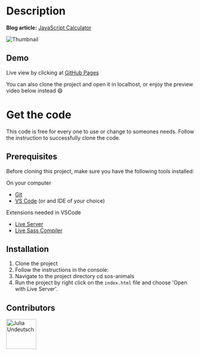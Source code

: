 # Description

**Blog article:** [JavaScript Calculator](https://yuridevat.hashnode.dev/how-i-got-my-first-job-as-a-developer)

![Thumbnail](https://github.com/YuriDevAT/calculator/blob/main/public/assets/calculator.png)

## Demo

Live view by clicking at [GitHub Pages](yuridevat.github.io/calculator/)

You can also clone the project and open it in localhost, or enjoy the preview
video below instead :smile:

<!--https://user-images.githubusercontent.com/54622834/127658950-b1964a1c-dfc3-4853-be04-9c14a35f569c.mov-->

# Get the code

This code is free for every one to use or change to someones needs. Follow the instruction to successfully clone the code.

## Prerequisites

Before cloning this project, make sure you have the following tools installed:

On your computer

- [Git](https://git-scm.com/downloads)
- [VS Code](https://code.visualstudio.com/download) (or and IDE of your choice)

Extensions needed in VSCode

- [Live Server](https://marketplace.visualstudio.com/items?itemName=ritwickdey.LiveServer)
- [Live Sass Compiler](https://marketplace.visualstudio.com/items?itemName=ritwickdey.live-sass)

## Installation

1. Clone the project
2. Follow the instructions in the console:
3. Navigate to the project directory cd sos-animals
4. Run the project by right click on the `index.html` file and choose 'Open with Live Server'.

## Contributors

[//]: contributor-faces

<a href="https://github.com/YuriDevAT"><img src="https://avatars.githubusercontent.com/u/54622834?v=4" title="Julia Undeutsch" width="80" height="80"></a>

[//]: contributor-faces
